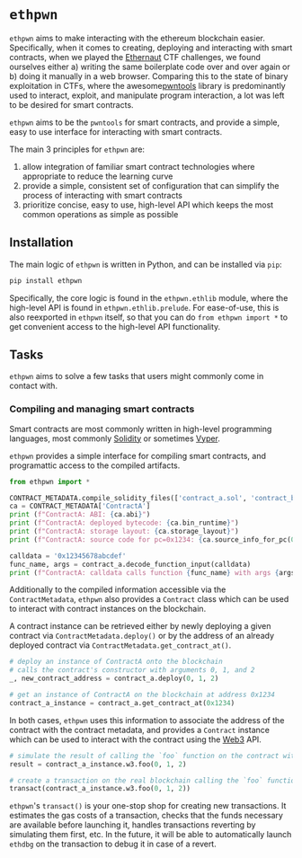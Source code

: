 # `ethpwn`

`ethpwn` aims to make interacting with the ethereum blockchain easier.
Specifically, when it comes to creating, deploying and interacting with smart contracts, when we played the [Ethernaut](https://ethernaut.openzeppelin.com/) CTF challenges, we found ourselves either a) writing the same boilerplate code over and over again or b) doing it manually in a web browser.
Comparing this to the state of binary exploitation in CTFs, where the awesome[pwntools](https://github.com/gallopsled/pwntools/) library is predominantly used to interact, exploit, and manipulate program interaction, a lot was left to be desired for smart contracts.

`ethpwn` aims to be the `pwntools` for smart contracts, and provide a simple, easy to use interface for interacting with smart contracts.

The main 3 principles for `ethpwn` are:
1. allow integration of familiar smart contract technologies where appropriate to reduce the learning curve
2. provide a simple, consistent set of configuration that can simplify the process of interacting with smart contracts
3. prioritize concise, easy to use, high-level API which keeps the most common operations as simple as possible

## Installation

The main logic of `ethpwn` is written in Python, and can be installed via `pip`:

```bash
pip install ethpwn
```

Specifically, the core logic is found in the `ethpwn.ethlib` module, where the high-level API is found in `ethpwn.ethlib.prelude`.
For ease-of-use, this is also reexported in `ethpwn` itself, so that you can do `from ethpwn import *` to get convenient access
to the high-level API functionality.

## Tasks

`ethpwn` aims to solve a few tasks that users might commonly come in contact with.

### Compiling and managing smart contracts

Smart contracts are most commonly written in high-level programming languages, most commonly [Solidity](https://soliditylang.org/) or sometimes [Vyper](https://vyper.readthedocs.io/en/stable/).

`ethpwn` provides a simple interface for compiling smart contracts, and programattic access to the compiled artifacts.

```python
from ethpwn import *

CONTRACT_METADATA.compile_solidity_files(['contract_a.sol', 'contract_b.sol'])
ca = CONTRACT_METADATA['ContractA']
print (f"ContractA: ABI: {ca.abi}")
print (f"ContractA: deployed bytecode: {ca.bin_runtime}")
print (f"ContractA: storage layout: {ca.storage_layout}")
print (f"ContractA: source code for pc=0x1234: {ca.source_info_for_pc(0x1234)}")

calldata = '0x12345678abcdef'
func_name, args = contract_a.decode_function_input(calldata)
print (f"ContractA: calldata calls function {func_name} with args {args}")
```

Additionally to the compiled information accessible via the `ContractMetadata`, `ethpwn` also provides a `Contract` class which can be used to interact with contract instances on the blockchain.

A contract instance can be retrieved either by newly deploying a given contract via `ContractMetadata.deploy()` or by the address of an already deployed contract via `ContractMetadata.get_contract_at()`.

```python
# deploy an instance of ContractA onto the blockchain
# calls the contract's constructor with arguments 0, 1, and 2
_, new_contract_address = contract_a.deploy(0, 1, 2)

# get an instance of ContractA on the blockchain at address 0x1234
contract_a_instance = contract_a.get_contract_at(0x1234)
```

In both cases, `ethpwn` uses this information to associate the address of the contract with the contract metadata, and provides a `Contract` instance which can be used to interact with the contract using the [Web3](https://web3py.readthedocs.io/en/stable/) API.

```python
# simulate the result of calling the `foo` function on the contract with arguments 0, 1, and 2
result = contract_a_instance.w3.foo(0, 1, 2)

# create a transaction on the real blockchain calling the `foo` function on the contract with arguments 0, 1, and 2
transact(contract_a_instance.w3.foo(0, 1, 2))
```

`ethpwn`'s `transact()` is your one-stop shop for creating new transactions.
It estimates the gas costs of a transaction, checks that the funds necessary are available before launching it,
handles transactions reverting by simulating them first, etc.
In the future, it will be able to automatically launch `ethdbg` on the transaction to debug it in case of a revert.

